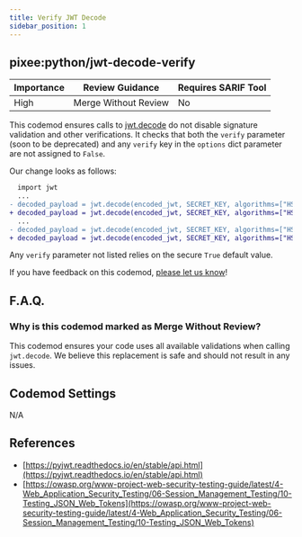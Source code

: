 ```yaml
---
title: Verify JWT Decode
sidebar_position: 1
---
```


## pixee:python/jwt-decode-verify

| Importance | Review Guidance            | Requires SARIF Tool |
|------------|----------------------------|---------------------|
| High       | Merge Without Review | No                  |

This codemod ensures calls to [jwt.decode](https://pyjwt.readthedocs.io/en/stable/api.html#jwt.decode) do not disable signature validation and other verifications. It checks that both the `verify` parameter (soon to be deprecated) and any `verify` key in the `options` dict parameter are not assigned to `False`.

Our change looks as follows:

```diff
  import jwt
  ...
- decoded_payload = jwt.decode(encoded_jwt, SECRET_KEY, algorithms=["HS256"], verify=False)
+ decoded_payload = jwt.decode(encoded_jwt, SECRET_KEY, algorithms=["HS256"], verify=True)
  ...
- decoded_payload = jwt.decode(encoded_jwt, SECRET_KEY, algorithms=["HS256"], options={"verify_signature": False, "verify_exp": False})
+ decoded_payload = jwt.decode(encoded_jwt, SECRET_KEY, algorithms=["HS256"], options={"verify_signature": True, "verify_exp": True})
```

Any `verify` parameter not listed relies on the secure `True` default value.

If you have feedback on this codemod, [please let us know](mailto:feedback@pixee.ai)!

## F.A.Q.

### Why is this codemod marked as Merge Without Review?

This codemod ensures your code uses all available validations when calling `jwt.decode`. We believe this replacement is safe and should not result in any issues.

## Codemod Settings

N/A

## References

* [https://pyjwt.readthedocs.io/en/stable/api.html](https://pyjwt.readthedocs.io/en/stable/api.html)
* [https://owasp.org/www-project-web-security-testing-guide/latest/4-Web_Application_Security_Testing/06-Session_Management_Testing/10-Testing_JSON_Web_Tokens](https://owasp.org/www-project-web-security-testing-guide/latest/4-Web_Application_Security_Testing/06-Session_Management_Testing/10-Testing_JSON_Web_Tokens)
